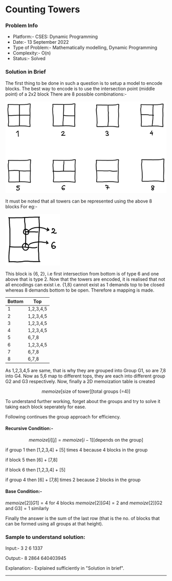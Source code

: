 # Counting Towers
### Problem Info
- Platform:- CSES: Dynamic Programming
- Date:- 13 September 2022
- Type of Problem:- Mathematically modelling, Dynamic Programming
- Complexity:- O(n)
- Status:- Solved

### Solution in Brief
The first thing to be done in such a question is to setup a model to encode blocks.
The best way to encode is to use the intersection point (middle point) of a 2x2 block
There are 8 possible combinations:-

![8_blocks.png](https://github.com/DarkMenacer/Legacy/blob/main/Programming/C%2B%2B/Submissions/CSES/Dynamic%20Programming/Counting%20Towers/8_blocks.png)

It must be noted that all towers can be represented using the above 8 blocks
For eg:-

![Example_block.png](https://github.com/DarkMenacer/Legacy/blob/main/Programming/C%2B%2B/Submissions/CSES/Dynamic%20Programming/Counting%20Towers/Example_block.png)

This block is {6, 2}, i.e first intersection from bottom is of type 6 and one above that is type 2.
Now that the towers are encoded, it is realised that not all encodings can exist i.e.
{1,8} cannot exist as 1 demands top to be closed whereas 8 demands bottom to be open.
Therefore a mapping is made.

| Bottom | Top       |
| ------ | --------- |
| 1      | 1,2,3,4,5 |
| 2      | 1,2,3,4,5 |
| 3      | 1,2,3,4,5 |
| 4      | 1,2,3,4,5 |
| 5      | 6,7,8     |
| 6      | 1,2,3,4,5 |
| 7      | 6,7,8     |
| 8      | 6,7,8     |


As 1,2,3,4,5 are same, that is why they are grouped into Group G1, so are 7,8 into G4.
Now as 5,6 map to different tops, they are each into different group G2 and G3 respectively.
Now, finally a 2D memoization table is created 

$$memoize[\text{size of tower}][\text{total groups (=4)}]$$

To understand further working, forget about the groups and try to solve it taking each block seperately for ease.

Following continues the group approach for efficiency.

#### Recursive Condition:-
$$memoize[i][j] = memoize[i-1][\text{depends on the group}]$$

$\text{if group 1 then [1,2,3,4] + [5] times 4 because 4 blocks in the group}$

$\text{if block 5 then [6] + [7,8]}$

$\text{if block 6 then [1,2,3,4] + [5]}$

$\text{if group 4 then [6] + [7,8] times 2 because 2 blocks in the group}$

#### Base Condition:-
$memoize[2][G1] = 4 \text{ for 4 blocks}$ 
$memoize[2][G4] = 2$ and 
$memoize[2][\text{G2 and G3}] = 1$ similarly

Finally the answer is the sum of the last row (that is the no. of blocks that can be formed using all groups at that height).

### Sample to understand solution:
Input:-
3
2
6
1337

Output:-
8
2864
640403945

Explanation:-
Explained sufficiently in "Solution in brief".

---
